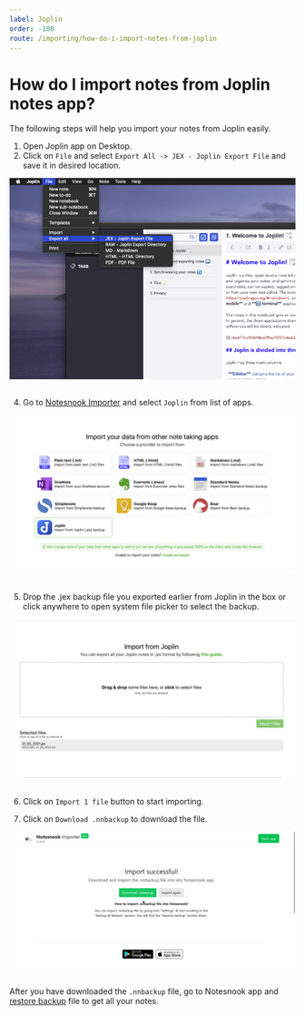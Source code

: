 ```yaml
---
label: Joplin
order: -100
route: /importing/how-do-i-import-notes-from-joplin
---
```

# How do I import notes from Joplin notes app?

The following steps will help you import your notes from Joplin easily.

1. Open Joplin app on Desktop.
2. Click on `File` and select `Export All -> JEX - Joplin Export File` and save it in desired location.
<img style="margin-bottom:15px;" src="../static/joplin_import_step_1.png" alt="Click on `File` and select `Export All -> JEX - Joplin Export File`"/>


4. Go to [Notesnook Importer](https://importer.notesnook.com) and select `Joplin` from list of apps.
<img style="margin-bottom:15px;" src="../static/joplin_import_step_2.png" alt=" Go to Notesnook Importer https://importer.notesnook.com and select `Joplin` from list of apps."/>

5. Drop the .jex backup file you exported earlier from Joplin in the box or click anywhere to open system file picker to select the backup.
<img style="margin-bottom:15px;" src="../static/joplin_import_step_3.png" alt="Drop the .zip backup file you exported earlier from Standard Notes in the box or click anywhere to open system file picker to select the backup."/>

6. Click on `Import 1 file` button to start importing.

7. Click on `Download .nnbackup` to download the file.
<img style="margin-bottom:15px;" src="../static/plain_text_import_step_3.png" alt="Click on `Download .nnbackup` to download the file."/>

After you have downloaded the `.nnbackup` file, go to Notesnook app and [restore backup](../backup-restore.md) file to get all your notes.



